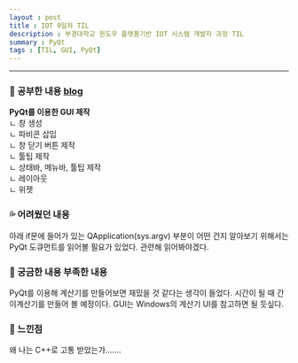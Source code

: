 ```yaml
---
layout : post
title : IOT 9일차 TIL
description : 부경대학교 윈도우 플랫폼기반 IOT 시스템 개발자 과정 TIL
summary : PyQt
tags : [TIL, GUI, PyQt]
---
```

  
-------------
   
   
### 📓 공부한 내용 [blog](https://canyougivemeonelastkiss.tistory.com/27)

**PyQt를 이용한 GUI 제작**  
 ㄴ 창 생성  
 ㄴ 파비콘 삽입  
 ㄴ 창 닫기 버튼 제작  
 ㄴ 툴팁 제작  
 ㄴ 상태바, 메뉴바, 툴팁 제작  
 ㄴ 레이아웃  
 ㄴ 위젯  


### 💦 어려웠던 내용 

아래 if문에 들어가 있는 QApplication(sys.argv) 부분이 어떤 건지 알아보기 위해서는 PyQt 도큐먼트를 읽어볼 필요가 있었다. 관련해 읽어봐야겠다.
  
### 🧷 궁금한 내용  부족한 내용 
  
PyQt를 이용해 계산기를 만들어보면 재밌을 것 같다는 생각이 들었다. 시간이 될 때 간이계산기를 만들어 볼 예정이다. GUI는 Windows의 계산기 UI를 참고하면 될 듯싶다.

### 💬 느낀점 

왜 나는 C++로 고통 받았는가…….
